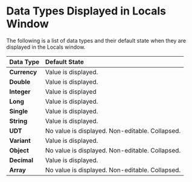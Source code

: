 
# Data Types Displayed in Locals Window

The following is a list of data types and their default state when they are displayed in the Locals window.



|**Data Type**|**Default State**|
|:-----|:-----|
| **Currency**|Value is displayed.|
| **Double**|Value is displayed.|
| **Integer**|Value is displayed|
| **Long**|Value is displayed.|
| **Single**|Value is displayed.|
| **String**|Value is displayed.|
| **UDT**|No value is displayed. Non-editable. Collapsed.|
| **Variant**|Value is displayed.|
| **Object**|No value is displayed. Non-editable. Collapsed.|
| **Decimal**|Value is displayed.|
| **Array**|No value is displayed. Non-editable. Collapsed.|

